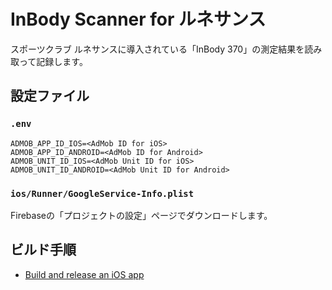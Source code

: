 # InBody Scanner for ルネサンス

スポーツクラブ ルネサンスに導入されている「InBody 370」の測定結果を読み取って記録します。

## 設定ファイル
### `.env`
```
ADMOB_APP_ID_IOS=<AdMob ID for iOS>
ADMOB_APP_ID_ANDROID=<AdMob ID for Android>
ADMOB_UNIT_ID_IOS=<AdMob Unit ID for iOS>
ADMOB_UNIT_ID_ANDROID=<AdMob Unit ID for Android>
```

### `ios/Runner/GoogleService-Info.plist`
Firebaseの「プロジェクトの設定」ページでダウンロードします。

## ビルド手順
- [Build and release an iOS app](https://docs.flutter.dev/deployment/ios)
